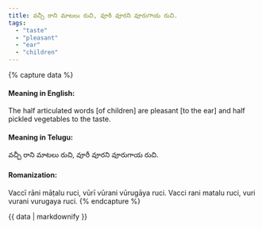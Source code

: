 ```yaml
---
title: వచ్చీ రాని మాటలు రుచి, వూరీ వూరని వూరుగాయ రుచి.
tags:
  - "taste"
  - "pleasant"
  - "ear"
  - "children"
---
```


{% capture data %}
#### Meaning in English:
The half articulated words [of children] are pleasant [to the ear] and half pickled vegetables to the taste.

#### Meaning in Telugu:
వచ్చీ రాని మాటలు రుచి, వూరీ వూరని వూరుగాయ రుచి.

#### Romanization:
Vaccī rāni māṭalu ruci, vūrī vūrani vūrugāya ruci.
Vacci rani matalu ruci, vuri vurani vurugaya ruci.
{% endcapture %}

{{ data | markdownify }}

